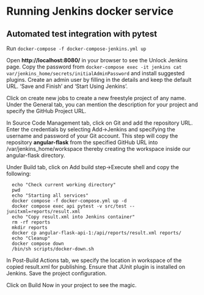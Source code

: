 
# Running Jenkins docker service

## Automated test integration with pytest

Run `docker-compose -f docker-compose-jenkins.yml up`

Open **http://localhost:8080/** in your browser to see the Unlock Jenkins page. Copy the password from 
`docker-compose exec -it jenkins cat var/jenkins_home/secrets/initialAdminPassword` 
and install suggested plugins. Create an admin user by filling in the details and keep the default URL. ‘Save and Finish’ and ‘Start Using Jenkins’.

Click on create new jobs to create a new freestyle project of any name. Under the General tab, you can mention the description for your project and specify the GitHub Project URL.

In Source Code Management tab, click on Git and add the repository URL. Enter the credentials by selecting Add->Jenkins and specifying the username and password of your Git account. This step will copy the repository **angular-flask** from the specified GitHub URL into /var/jenkins_home/workspace thereby creating the workspace inside our angular-flask directory.

Under Build tab, click on Add build step->Execute shell and copy the following:

```
  echo "Check current working directory"
  pwd
  echo "Starting all services"
  docker compose -f docker-compose.yml up -d
  docker compose exec api pytest -v src/test --junitxml=reports/result.xml
  echo "Copy result.xml into Jenkins container"
  rm -rf reports
  mkdir reports
  docker cp angular-flask-api-1:/api/reports/result.xml reports/
  echo "Cleanup"
  docker compose down
  /bin/sh scripts/docker-down.sh
```

In Post-Build Actions tab, we specify the location in workspace of the copied result.xml for publishing. Ensure that JUnit plugin is installed on Jenkins. Save the project configuration.

Click on Build Now in your project to see the magic.
